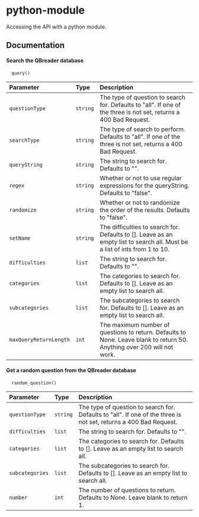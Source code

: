 # python-module
Accessing the API with a python module.



## Documentation

#### Search the QBreader database

```
  query()
```

| Parameter | Type     | Description                |
| :-------- | :------- | :------------------------- |
| `questionType` | `string` | The type of question to search for. Defaults to "all". If one of the three is not set, returns a 400 Bad Request. |
| `searchType` | `string` | The type of search to perform. Defaults to "all". If one of the three is not set, returns a 400 Bad Request. |
| `queryString` | `string` | The string to search for. Defaults to "". |
| `regex` | `string` | Whether or not to use regular expressions for the queryString. Defaults to "false". |
| `randomize` | `string` | Whether or not to randomize the order of the results. Defaults to "false". |
| `setName` | `string` | The difficulties to search for. Defaults to []. Leave as an empty list to search all. Must be a list of ints from 1 to 10. |
| `difficulties` | `list` | The string to search for. Defaults to "". |
| `categories` | `list` | The categories to search for. Defaults to []. Leave as an empty list to search all. |
| `subcategories` | `list` | The subcategories to search for. Defaults to []. Leave as an empty list to search all. |
| `maxQueryReturnLength` | `int` | The maximum number of questions to return. Defaults to None. Leave blank to return 50. Anything over 200 will not work. |


#### Get a random question from the QBreader database

```
  random_question()
```

| Parameter | Type     | Description                |
| :-------- | :------- | :------------------------- |
| `questionType` | `string` | The type of question to search for. Defaults to "all". If one of the three is not set, returns a 400 Bad Request. |
| `difficulties` | `list` | The string to search for. Defaults to "". |
| `categories` | `list` | The categories to search for. Defaults to []. Leave as an empty list to search all. |
| `subcategories` | `list` | The subcategories to search for. Defaults to []. Leave as an empty list to search all. |
| `number` | `int` | The number of questions to return. Defaults to None. Leave blank to return 1.|
